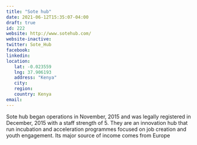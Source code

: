 ```yaml
---
title: "Sote hub"
date: 2021-06-12T15:35:07-04:00
draft: true
id: 222
website: http://www.sotehub.com/
website-inactive: 
twitter: Sote_Hub
facebook: 
linkedin: 
location: 
   lat: -0.023559
   lng: 37.906193
   address: "Kenya"
   city: 
   region: 
   country: Kenya
email: 
---
```

Sote hub began operations in November, 2015 and was legally registered in December, 2015 with a staff strength of 5. They are an innovation hub that run incubation and acceleration programmes focused on job creation and youth engagement. Its major source of income comes from Europe
